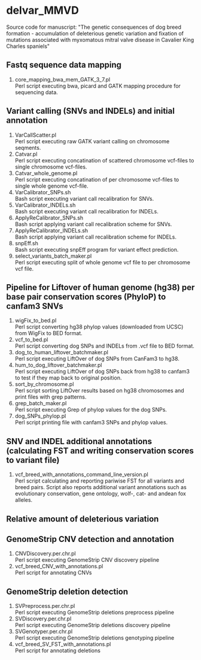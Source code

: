 # delvar_MMVD
Source code for manuscript: "The genetic consequences of dog breed formation - accumulation of deleterious genetic variation and fixation of mutations associated with myxomatous mitral valve disease in Cavalier King Charles spaniels"

## Fastq sequence data mapping
1. core_mapping_bwa_mem_GATK_3_7.pl <br/>
Perl script executing bwa, picard and GATK mapping procedure for sequencing data.

## Variant calling (SNVs and INDELs) and initial annotation
1. VarCallScatter.pl <br/>
Perl script executing raw GATK variant calling on chromosome seqments.
2. Catvar.pl <br/>
Perl script executing concatination of scattered chromosome vcf-files to single chromosome vcf-files. 
3. Catvar_whole_genome.pl <br/>
Perl script executing concatination of per chromosome vcf-files to single whole genome vcf-file.
4. VarCalibrator_SNPs.sh <br/>
Bash script executing variant call recalibration for SNVs.
5. VarCalibrator_INDELs.sh <br/>
Bash script executing variant call recalibration for INDELs.
6. ApplyReCalibrator_SNPs.sh <br/>
Bash script applying variant call recalibration scheme for SNVs.
7. ApplyReCalibrator_INDELs.sh <br/>
Bash script applying variant call recalibration scheme for INDELs.
8. snpEff.sh <br/>
Bash script executing snpEff program for variant effect prediction.
9. select_variants_batch_maker.pl <br/>
Perl script executing split of whole genome vcf file to per chromosome vcf file.

## Pipeline for Liftover of human genome (hg38) per base pair conservation scores (PhyloP) to canfam3 SNVs
1. wigFix_to_bed.pl <br/>
Perl script converting hg38 phylop values (downloaded from UCSC) from WigFix to BED format.
2. vcf_to_bed.pl <br/>
Perl script converting dog SNPs and INDELs from .vcf file to BED format. 
3. dog_to_human_liftover_batchmaker.pl <br/>
Perl script executing LiftOver of dog SNPs from CanFam3 to hg38.
4. hum_to_dog_liftover_batchmaker.pl <br/>
Perl script executing LiftOver of dog SNPs back from hg38 to canfam3 to test if they map back to original position.
5. sort_by_chromosome.pl <br/>
Perl script sorting LiftOver results based on hg38 chromosomes and print files with grep patterns.
6. grep_batch_maker.pl <br/>
Perl script executing Grep of phylop values for the dog SNPs.
7. dog_SNPs_phylop.pl <br/> 
Perl script printing file with canfam3 SNPs and phylop values.

## SNV and INDEL additional annotations (calculating FST and writing conservation scores to variant file)
1. vcf_breed_with_annotations_command_line_version.pl <br/>
Perl script calculating and reporting pariwise FST for all variants and breed pairs. Script also reports additional variant annotations such as evolutionary conservation, gene ontology, wolf-, cat- and andean fox alleles.  

## Relative amount of deleterious variation  

## GenomeStrip CNV detection and annotation
1. CNVDiscovery.per.chr.pl <br/>
Perl script executing GenomeStrip CNV discovery pipeline
2. vcf_breed_CNV_with_annotations.pl <br/>
Perl script for annotating CNVs

## GenomeStrip deletion detection
1. SVPreprocess.per.chr.pl <br/>
Perl script executing GenomeStrip deletions preprocess pipeline
2. SVDiscovery.per.chr.pl <br/>
Perl script executing GenomeStrip deletions discovery pipeline
3. SVGenotyper.per.chr.pl <br/>
Perl script executing GenomeStrip deletions genotyping pipeline
4. vcf_breed_SV_FST_with_annotations.pl <br/>
Perl script for annotating deletions
